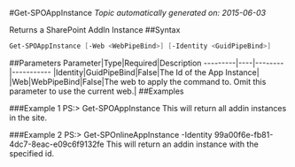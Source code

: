 #Get-SPOAppInstance
*Topic automatically generated on: 2015-06-03*

Returns a SharePoint AddIn Instance
##Syntax
```powershell
Get-SPOAppInstance [-Web <WebPipeBind>] [-Identity <GuidPipeBind>]
```


##Parameters
Parameter|Type|Required|Description
---------|----|--------|-----------
|Identity|GuidPipeBind|False|The Id of the App Instance|
|Web|WebPipeBind|False|The web to apply the command to. Omit this parameter to use the current web.|
##Examples

###Example 1
    PS:> Get-SPOAppInstance
This will return all addin instances in the site.
 

###Example 2
    PS:> Get-SPOnlineAppInstance -Identity 99a00f6e-fb81-4dc7-8eac-e09c6f9132fe
This will return an addin instance with the specified id.
    
<!-- Ref: 70635E3E1E7531EA87239DCA4B688E1B -->